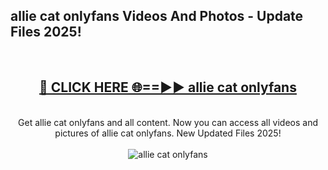<h2>allie cat onlyfans Videos And Photos - Update Files 2025!</h2>
<br>
<div align="center">
<h2><a href="https://linkcuts.com/hfmhzwbr" rel="nofollow">🔴 CLICK HERE 🌐==►► allie cat onlyfans</a></h2>
<br>
Get allie cat onlyfans and all content. Now you can access all videos and pictures of allie cat onlyfans. New Updated Files 2025!
<br>
<br>
<a href="https://linkcuts.com/hfmhzwbr" rel="nofollow" data-target="animated-image.originalLink"><img src="https://i.ibb.co.com/WyWwxjT/player-gif2.gif" alt="allie cat onlyfans" style="max-width: 100%; display: inline-block;" data-target="animated-image.originalImage"></a>
</div>
<br>